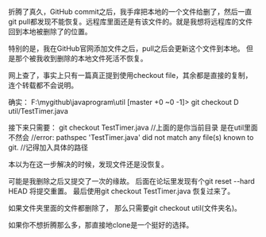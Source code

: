 折腾了真久，GitHub commit之后，我手痒把本地的一个文件给删了，然后一直git pull都发现不能恢复。远程库里面还是有该文件的。就是我想将远程库的文件回到本地被删除了的位置。

特别的是，我在GitHub官网添加文件之后，pull之后会更新这个文件到本地。
但是那个被我收到删除的本地文件死活不恢复。



网上查了，事实上只有一篇真正提到使用checkout file，其余都是直接的复制，连个转载都不会说明。

确实：
F:\mygithub\javaprogram\util [master +0 ~0 -1]> git checkout
D       util/TestTimer.java

接下来只需要：
git checkout TestTimer.java
//上面的是你当前目录 是在util里面 不然会
//error: pathspec 'TestTimer.java' did not match any file(s) known to git.
//记得加入具体的路径

本以为在这一步解决的时候，发现文件还是没恢复。

可能是我删除之后又提交了一次的缘故。
后面在论坛里发现有个git reset --hard HEAD  将提交重置。
最后使用git checkout TestTimer.java 恢复过来了。

如果文件夹里面的文件都删除了，
那么只需要git checkout util(文件夹名)。

如果你不想折腾那么多，那直接地clone是一个挺好的选择。